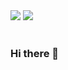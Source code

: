<img src="https://capsule-render.vercel.app/api?type=rect&color=#9999FF&height=200&section=header&text=hello&fontSize=30" />
<img src="https://github-readme-stats.vercel.app/api/top-langs/?username=Janeee205&layout=compact"><br><br>




### Hi there 👋

<!--
**Janeee205/Janeee205** is a ✨ _special_ ✨ repository because its `README.md` (this file) appears on your GitHub profile.

Here are some ideas to get you started:

- 🔭 I’m currently working on ...
- 🌱 I’m currently learning ...
- 👯 I’m looking to collaborate on ...
- 🤔 I’m looking for help with ...
- 💬 Ask me about ...
- 📫 How to reach me: ...
- 😄 Pronouns: ...
- ⚡ Fun fact: ...
-->
